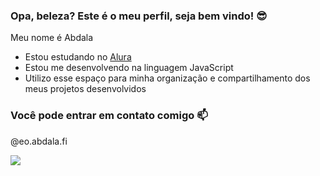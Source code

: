 ### Opa, beleza? Este é o meu perfil, seja bem vindo! 😎

Meu nome é Abdala

- Estou estudando no [Alura](https://www.alura.com.br)
- Estou me desenvolvendo na linguagem JavaScript
- Utilizo esse espaço para minha organização e compartilhamento dos meus projetos desenvolvidos

### Você pode entrar em contato comigo 📫

@eo.abdala.fi

![](https://media1.tenor.com/m/LivQlT-8ZEoAAAAC/shuumatsu-no-valkyrie-nikola-tesla.gif)

